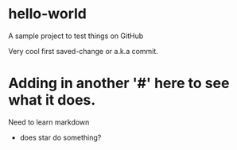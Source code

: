 # hello-world
A sample project to test things on GitHub

Very cool first saved-change or a.k.a commit.

# Adding in another '#' here to see what it does.
Need to learn markdown

* does star do something?
